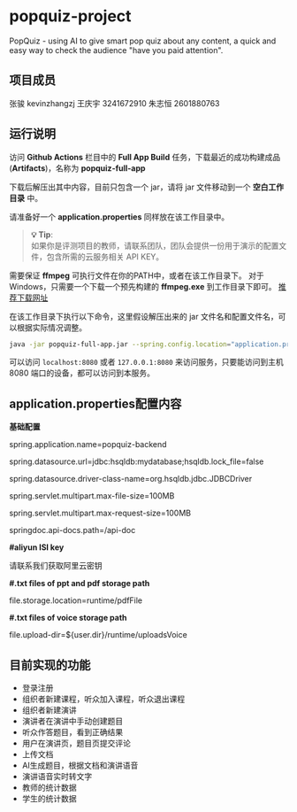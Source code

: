 # popquiz-project

PopQuiz - using AI to give smart pop quiz about any content, a quick and easy way to check the audience "have you paid attention".

## 项目成员

张骏 kevinzhangzj
王庆宇 3241672910
朱志恒 2601880763

## 运行说明

访问 **Github Actions** 栏目中的 **Full App Build** 任务，下载最近的成功构建成品(**Artifacts**)，名称为 **popquiz-full-app**

下载后解压出其中内容，目前只包含一个 jar，请将 jar 文件移动到一个 **空白工作目录** 中。

请准备好一个 **application.properties** 同样放在该工作目录中。

> **💡 Tip**:  
> 如果你是评测项目的教师，请联系团队，团队会提供一份用于演示的配置文件，包含所需的云服务相关 API KEY。

需要保证 **ffmpeg** 可执行文件在你的PATH中，或者在该工作目录下。
对于Windows，只需要一个下载一个预先构建的 **ffmpeg.exe** 到工作目录下即可。
[推荐下载网址](https://www.gyan.dev/ffmpeg/builds/)

在该工作目录下执行以下命令，这里假设解压出来的 jar 文件名和配置文件名，可以根据实际情况调整。

```sh
java -jar popquiz-full-app.jar --spring.config.location="application.properties"
```

可以访问 `localhost:8080` 或者 `127.0.0.1:8080` 来访问服务，只要能访问到主机 8080 端口的设备，都可以访问到本服务。

## application.properties配置内容

**基础配置**

spring.application.name=popquiz-backend

spring.datasource.url=jdbc:hsqldb:mydatabase;hsqldb.lock_file=false

spring.datasource.driver-class-name=org.hsqldb.jdbc.JDBCDriver

spring.servlet.multipart.max-file-size=100MB

spring.servlet.multipart.max-request-size=100MB

springdoc.api-docs.path=/api-doc


**#aliyun ISI key**

请联系我们获取阿里云密钥


**#.txt files of ppt and pdf storage path**

file.storage.location=runtime/pdfFile


**#.txt files of voice storage path**

file.upload-dir=${user.dir}/runtime/uploadsVoice



## 目前实现的功能

- 登录注册
- 组织者新建课程，听众加入课程，听众退出课程
- 组织者新建演讲
- 演讲者在演讲中手动创建题目
- 听众作答题目，看到正确结果
- 用户在演讲页，题目页提交评论
- 上传文档
- AI生成题目，根据文档和演讲语音
- 演讲语音实时转文字
- 教师的统计数据
- 学生的统计数据
